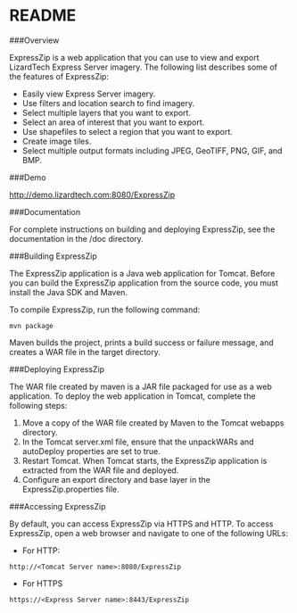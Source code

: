 README
=======

###Overview

ExpressZip is a web application that you can use to view and export LizardTech Express Server
imagery. The following list describes some of the features of ExpressZip:
- Easily view Express Server imagery.
- Use filters and location search to find imagery.
- Select multiple layers that you want to export.
- Select an area of interest that you want to export.
- Use shapefiles to select a region that you want to export.
- Create image tiles.
- Select multiple output formats including JPEG, GeoTIFF, PNG, GIF, and BMP.

###Demo

http://demo.lizardtech.com:8080/ExpressZip

###Documentation

For complete instructions on building and deploying ExpressZip, see the documentation in the /doc directory.

###Building ExpressZip

The ExpressZip application is a Java web application for Tomcat. Before you can build the ExpressZip
application from the source code, you must install the Java SDK and Maven.

To compile ExpressZip, run the following command:
```
mvn package
```
Maven builds the project, prints a build success or failure message, and creates a WAR file in the
target directory.

###Deploying ExpressZip

The WAR file created by maven is a JAR file packaged for use as a web application. To deploy the web
application in Tomcat, complete the following steps:

1. Move a copy of the WAR file created by Maven to the Tomcat webapps directory. 
2. In the Tomcat server.xml file, ensure that the unpackWARs and autoDeploy properties are set to true.
3. Restart Tomcat.
When Tomcat starts, the ExpressZip application is extracted from the WAR file and deployed.
4. Configure an export directory and base layer in the ExpressZip.properties file.

###Accessing ExpressZip

By default, you can access ExpressZip via HTTPS and HTTP. To access ExpressZip, open a web browser and navigate to one of the following URLs:

- For HTTP:
```
http://<Tomcat Server name>:8080/ExpressZip
```
- For HTTPS
```
https://<Express Server name>:8443/ExpressZip
```